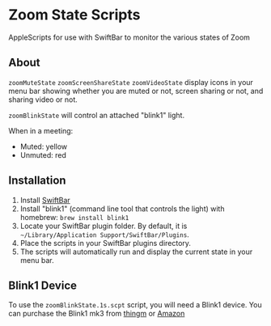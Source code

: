 # Zoom State Scripts

AppleScripts for use with SwiftBar to monitor the various states of Zoom

## About

`zoomMuteState` `zoomScreenShareState` `zoomVideoState` display icons in your menu bar showing whether you are muted or not, screen sharing or not, and sharing video or not.

`zoomBlinkState` will control an attached "blink1" light.

When in a meeting:
- Muted: yellow
- Unmuted: red

## Installation

1. Install [SwiftBar](https://github.com/swiftbar/SwiftBar)
2. Install "blink1" (command line tool that controls the light) with homebrew: `brew install blink1`
3. Locate your SwiftBar plugin folder. By default, it is `~/Library/Application Support/SwiftBar/Plugins`.
4. Place the scripts in your SwiftBar plugins directory.
5. The scripts will automatically run and display the current state in your menu bar.

## Blink1 Device

To use the `zoomBlinkState.1s.scpt` script, you will need a Blink1 device. You can purchase the Blink1 mk3 from [thingm](https://blink1.thingm.com/buy/) or [Amazon](https://www.amazon.com/dp/B07Q8944QK)
